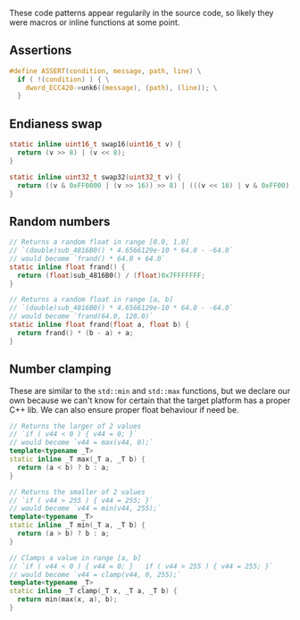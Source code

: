 These code patterns appear regularily in the source code, so likely they were macros or inline functions at some point.

## Assertions

```C
#define ASSERT(condition, message, path, line) \
  if ( !(condition) ) { \
    dword_ECC420->unk6((message), (path), (line)); \
  }
```

## Endianess swap

```C
static inline uint16_t swap16(uint16_t v) {
  return (v >> 8) | (v << 8);
}

static inline uint32_t swap32(uint32_t v) {
  return ((v & 0xFF0000 | (v >> 16)) >> 8) | (((v << 16) | v & 0xFF00) << 8);
}
```

## Random numbers

```C
// Returns a random float in range [0.0, 1.0]
// `(double)sub_4816B0() * 4.6566129e-10 * 64.0 - -64.0`
// would become `frand() * 64.0 + 64.0`
static inline float frand() {
  return (float)sub_4816B0() / (float)0x7FFFFFFF;
}

// Returns a random float in range [a, b]
// `(double)sub_4816B0() * 4.6566129e-10 * 64.0 - -64.0`
// would become `frand(64.0, 128.0)`
static inline float frand(float a, float b) {
  return frand() * (b - a) + a;
}
```

## Number clamping

These are similar to the `std::min` and `std::max` functions, but we declare our own because we can't know for certain that the target platform has a proper C++ lib.
We can also ensure proper float behaviour if need be.

```C++
// Returns the larger of 2 values
// `if ( v44 < 0 ) { v44 = 0; }`
// would become `v44 = max(v44, 0);`
template<typename _T>
static inline _T max(_T a, _T b) {
  return (a < b) ? b : a;
}

// Returns the smaller of 2 values
// `if ( v44 > 255 ) { v44 = 255; }`
// would become `v44 = min(v44, 255);`
template<typename _T>
static inline _T min(_T a, _T b) {
  return (a > b) ? b : a;
}

// Clamps a value in range [a, b]
// `if ( v44 < 0 ) { v44 = 0; }   if ( v44 > 255 ) { v44 = 255; }`
// would become `v44 = clamp(v44, 0, 255);`
template<typename _T>
static inline _T clamp(_T x, _T a, _T b) {
  return min(max(x, a), b);
}
```